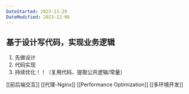 ```yaml
---
DateStarted: 2023-11-29
DateModified: 2023-12-06
---
```

## 基于设计写代码，实现业务逻辑

1. 先做设计
2. 代码实现
3. 持续优化！！（复用代码、提取公共逻辑/常量）

[[前后端交互]]
[[代理-Nginx]]
[[Performance Optimization]]
[[多环境开发]]
